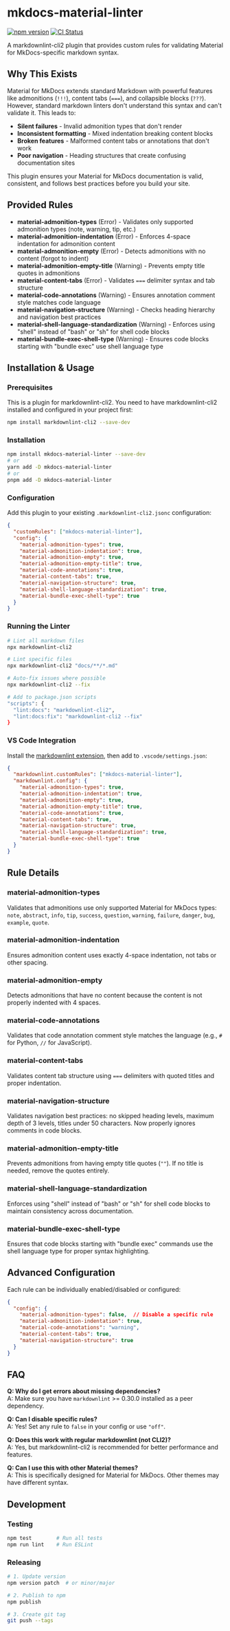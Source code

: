 # mkdocs-material-linter

[![npm version](https://img.shields.io/npm/v/mkdocs-material-linter.svg)](https://www.npmjs.com/package/mkdocs-material-linter)
[![CI Status](https://github.com/mensfeld/mkdocs-material-linter/workflows/CI/badge.svg)](https://github.com/mensfeld/mkdocs-material-linter/actions)

A markdownlint-cli2 plugin that provides custom rules for validating Material for MkDocs-specific markdown syntax.

## Why This Exists

Material for MkDocs extends standard Markdown with powerful features like admonitions (`!!!`), content tabs (`===`), and collapsible blocks (`???`). However, standard markdown linters don't understand this syntax and can't validate it. This leads to:

- **Silent failures** - Invalid admonition types that don't render
- **Inconsistent formatting** - Mixed indentation breaking content blocks  
- **Broken features** - Malformed content tabs or annotations that don't work
- **Poor navigation** - Heading structures that create confusing documentation sites

This plugin ensures your Material for MkDocs documentation is valid, consistent, and follows best practices before you build your site.

## Provided Rules

- **material-admonition-types** (Error) - Validates only supported admonition types (note, warning, tip, etc.)
- **material-admonition-indentation** (Error) - Enforces 4-space indentation for admonition content
- **material-admonition-empty** (Error) - Detects admonitions with no content (forgot to indent)
- **material-admonition-empty-title** (Warning) - Prevents empty title quotes in admonitions
- **material-content-tabs** (Error) - Validates `===` delimiter syntax and tab structure
- **material-code-annotations** (Warning) - Ensures annotation comment style matches code language
- **material-navigation-structure** (Warning) - Checks heading hierarchy and navigation best practices
- **material-shell-language-standardization** (Warning) - Enforces using "shell" instead of "bash" or "sh" for shell code blocks
- **material-bundle-exec-shell-type** (Warning) - Ensures code blocks starting with "bundle exec" use shell language type

## Installation & Usage

### Prerequisites

This is a plugin for markdownlint-cli2. You need to have markdownlint-cli2 installed and configured in your project first:

```bash
npm install markdownlint-cli2 --save-dev
```

### Installation

```bash
npm install mkdocs-material-linter --save-dev
# or
yarn add -D mkdocs-material-linter  
# or
pnpm add -D mkdocs-material-linter
```

### Configuration

Add this plugin to your existing `.markdownlint-cli2.jsonc` configuration:

```json
{
  "customRules": ["mkdocs-material-linter"],
  "config": {
    "material-admonition-types": true,
    "material-admonition-indentation": true,
    "material-admonition-empty": true,
    "material-admonition-empty-title": true,
    "material-code-annotations": true,
    "material-content-tabs": true,
    "material-navigation-structure": true,
    "material-shell-language-standardization": true,
    "material-bundle-exec-shell-type": true
  }
}
```

### Running the Linter

```bash
# Lint all markdown files
npx markdownlint-cli2

# Lint specific files
npx markdownlint-cli2 "docs/**/*.md"

# Auto-fix issues where possible
npx markdownlint-cli2 --fix

# Add to package.json scripts
"scripts": {
  "lint:docs": "markdownlint-cli2",
  "lint:docs:fix": "markdownlint-cli2 --fix"
}
```

### VS Code Integration

Install the [markdownlint extension](https://marketplace.visualstudio.com/items?itemName=DavidAnson.vscode-markdownlint), then add to `.vscode/settings.json`:

```json
{
  "markdownlint.customRules": ["mkdocs-material-linter"],
  "markdownlint.config": {
    "material-admonition-types": true,
    "material-admonition-indentation": true,
    "material-admonition-empty": true,
    "material-admonition-empty-title": true,
    "material-code-annotations": true,
    "material-content-tabs": true,
    "material-navigation-structure": true,
    "material-shell-language-standardization": true,
    "material-bundle-exec-shell-type": true
  }
}
```

## Rule Details

### material-admonition-types

Validates that admonitions use only supported Material for MkDocs types: `note`, `abstract`, `info`, `tip`, `success`, `question`, `warning`, `failure`, `danger`, `bug`, `example`, `quote`.

### material-admonition-indentation

Ensures admonition content uses exactly 4-space indentation, not tabs or other spacing.

### material-admonition-empty

Detects admonitions that have no content because the content is not properly indented with 4 spaces.

### material-code-annotations

Validates that code annotation comment style matches the language (e.g., `#` for Python, `//` for JavaScript).

### material-content-tabs

Validates content tab structure using `===` delimiters with quoted titles and proper indentation.

### material-navigation-structure

Validates navigation best practices: no skipped heading levels, maximum depth of 3 levels, titles under 50 characters. Now properly ignores comments in code blocks.

### material-admonition-empty-title

Prevents admonitions from having empty title quotes (`""`). If no title is needed, remove the quotes entirely.

### material-shell-language-standardization

Enforces using "shell" instead of "bash" or "sh" for shell code blocks to maintain consistency across documentation.

### material-bundle-exec-shell-type

Ensures that code blocks starting with "bundle exec" commands use the shell language type for proper syntax highlighting.

## Advanced Configuration

Each rule can be individually enabled/disabled or configured:

```json
{
  "config": {
    "material-admonition-types": false,  // Disable a specific rule
    "material-admonition-indentation": true,
    "material-code-annotations": "warning",
    "material-content-tabs": true,
    "material-navigation-structure": true
  }
}
```

## FAQ

**Q: Why do I get errors about missing dependencies?**  
A: Make sure you have `markdownlint` >= 0.30.0 installed as a peer dependency.

**Q: Can I disable specific rules?**  
A: Yes! Set any rule to `false` in your config or use `"off"`.

**Q: Does this work with regular markdownlint (not CLI2)?**  
A: Yes, but markdownlint-cli2 is recommended for better performance and features.

**Q: Can I use this with other Material themes?**  
A: This is specifically designed for Material for MkDocs. Other themes may have different syntax.

## Development

### Testing

```bash
npm test        # Run all tests
npm run lint    # Run ESLint
```

### Releasing

```bash
# 1. Update version
npm version patch  # or minor/major

# 2. Publish to npm
npm publish

# 3. Create git tag
git push --tags
```